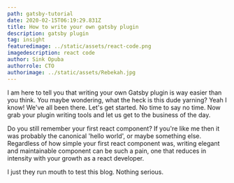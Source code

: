 ```yaml
---
path: gatsby-tutorial
date: 2020-02-15T06:19:29.831Z
title: How to write your own gatsby plugin
description: gatsby plugin
tag: insight
featuredimage: ../static/assets/react-code.png
imagedescription: react code
author: Sink Opuba
authorrole: CTO
authorimage: ../static/assets/Rebekah.jpg
---
```

I am here to tell you that writing your own Gatsby plugin is way easier than you think. You maybe wondering, what the heck is this dude yarning? Yeah I know! We've all been there. Let's get started. No time to say no time. Now grab your plugin writing tools and let us get to the business of the day.

Do you still remember your first react component? If you're like me then it was probably the canonical 'hello world', or maybe something else. Regardless of how simple your first react component was, writing elegant and maintainable component can be such a pain, one that reduces in intensity with your growth as a react developer.

I just they run mouth to test this blog. Nothing serious.

